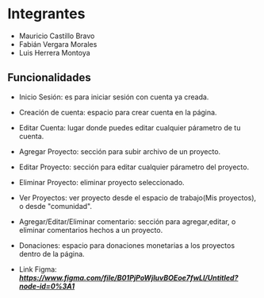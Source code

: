 # Integrantes

- Mauricio Castillo Bravo
- Fabián Vergara Morales
- Luis Herrera Montoya

## Funcionalidades

- Inicio Sesión: es para iniciar sesión con cuenta ya creada.
- Creación de cuenta: espacio para crear cuenta en la página.
- Editar Cuenta: lugar donde puedes editar cualquier párametro de tu cuenta.
- Agregar Proyecto: sección para subir archivo de un proyecto.
- Editar Proyecto: sección para editar cualquier párametro del proyecto.
- Eliminar Proyecto: eliminar proyecto seleccionado.
- Ver Proyectos: ver proyecto desde el espacio de trabajo(Mis proyectos), o desde "comunidad".
- Agregar/Editar/Eliminar comentario: sección para agregar,editar, o eliminar comentarios hechos a un proyecto.
- Donaciones: espacio para donaciones monetarias a los proyectos dentro de la página.

- Link Figma: ***https://www.figma.com/file/B01PjPoWjIuvBOEoe7fwLl/Untitled?node-id=0%3A1***




